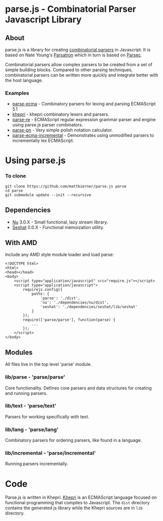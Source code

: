 # parse.js - Combinatorial Parser Javascript Library #

## About ##
parse.js is a library for creating [combinatorial parsers][CombinatorialParsers] in Javascript. 
It is based on Nate Young's [Parsatron][Parsatron] which in turn is based on
[Parsec][Parsec].

Combinatorial parsers allow complex parsers to be created from a set of simple
building blocks. Compared to other parsing techniques, combinatorial parsers
can be written more quickly and integrate better with the host language.

### Examples
* [parse-ecma][parse-ecma] - Combinatory parsers for lexing and parsing ECMAScript 5.1
* [khepri][khepri] - khepri combinatory lexers and parsers.
* [parse-re][parse-re] - ECMAScript regular expression grammar parser and engine
  using parse.js parser combinators.
* [parse-pn][parse-pn] - Very simple polish notation calculator.
* [parse-ecma-incremental][parse-ecma-incremental] - Demonstrates using unmodified
  parsers to incrementally lex ECMAScript.

# Using parse.js #

### To clone ##
    git clone https://github.com/mattbierner/parse.js parse
    cd parse
    git submodule update --init --recursive

## Dependencies
* [Nu][nu] 3.0.X - Small functional, lazy stream library.
* [Seshat][seshat] 0.0.X - Functional memoization utility.

## With AMD ##
Include any AMD style module loader and load parse:

    <!DOCTYPE html>
    <html>
    <head></head>
    <body>
        <script type="application/javascript" src="require.js"></script>
        <script type="application/javascript">
            requirejs.config({
                paths: {
                    'parse': './dist',
                    'nu': './dependencies/nu/dist',
                    'seshat': './dependencies/seshat/lib/seshat'
                }
            });
            require(['parse/parse'], function(parse) {
                ...
            });
        </script>
    </body>

## Modules ##
All files live in the top level 'parse' module.

### lib/parse - 'parse/parse'
Core functionality. Defines core parsers and data structures for creating and
running parsers.

### lib/text - 'parse/text'
Parsers for working specifically with text.

### lib/lang - 'parse/lang'
Combinatory parsers for ordering parsers, like found in a language.

### lib/incremental - 'parse/incremental'
Running parsers incrementally.

# Code #
Parse.js is written in Khepri. [Khepri][khepri] is an ECMAScript language
focused on functional programming that compiles to Javascript.
The `dist` directory contains the generated js library while the Khepri sources
are in `lib` directory.


[CombinatorialParsers]: http://en.wikipedia.org/wiki/Parser_combinator
[Parsatron]: https://github.com/youngnh/parsatron
[Parsec]: http://legacy.cs.uu.nl/daan/parsec.html
[parse-ecma]: https://github.com/mattbierner/parse-ecma
[parse-re]: https://github.com/mattbierner/parse-re
[parse-pn]: https://github.com/mattbierner/parse-pn
[parse-ecma-incremental]: https://github.com/mattbierner/parse-ecma-incremental
[khepri]: https://github.com/mattbierner/khepri
[nu]: https://github.com/mattbierner/nu
[seshat]: https://github.com/mattbierner/seshat
